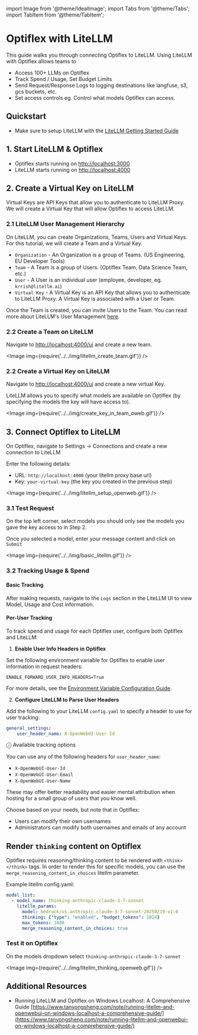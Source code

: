 import Image from '@theme/IdealImage';
import Tabs from '@theme/Tabs';
import TabItem from '@theme/TabItem';

# Optiflex with LiteLLM

This guide walks you through connecting Optiflex to LiteLLM. Using LiteLLM with Optiflex allows teams to 
- Access 100+ LLMs on Optiflex
- Track Spend / Usage, Set Budget Limits 
- Send Request/Response Logs to logging destinations like langfuse, s3, gcs buckets, etc.
- Set access controls eg. Control what models Optiflex can access.

## Quickstart

- Make sure to setup LiteLLM with the [LiteLLM Getting Started Guide](https://docs.litellm.ai/docs/proxy/docker_quick_start)


## 1. Start LiteLLM & Optiflex

- Optiflex starts running on [http://localhost:3000](http://localhost:3000)
- LiteLLM starts running on [http://localhost:4000](http://localhost:4000)


## 2. Create a Virtual Key on LiteLLM

Virtual Keys are API Keys that allow you to authenticate to LiteLLM Proxy. We will create a Virtual Key that will allow Optiflex to access LiteLLM.

### 2.1 LiteLLM User Management Hierarchy

On LiteLLM, you can create Organizations, Teams, Users and Virtual Keys. For this tutorial, we will create a Team and a Virtual Key.

- `Organization` - An Organization is a group of Teams. (US Engineering, EU Developer Tools)
- `Team` - A Team is a group of Users. (Optiflex Team, Data Science Team, etc.)
- `User` - A User is an individual user (employee, developer, eg. `krrish@litellm.ai`)
- `Virtual Key` - A Virtual Key is an API Key that allows you to authenticate to LiteLLM Proxy. A Virtual Key is associated with a User or Team.

Once the Team is created, you can invite Users to the Team. You can read more about LiteLLM's User Management [here](https://docs.litellm.ai/docs/proxy/user_management_heirarchy).

### 2.2 Create a Team on LiteLLM

Navigate to [http://localhost:4000/ui](http://localhost:4000/ui) and create a new team.

<Image img={require('../../img/litellm_create_team.gif')} />

### 2.2 Create a Virtual Key on LiteLLM

Navigate to [http://localhost:4000/ui](http://localhost:4000/ui) and create a new virtual Key. 

LiteLLM allows you to specify what models are available on Optiflex (by specifying the models the key will have access to).

<Image img={require('../../img/create_key_in_team_oweb.gif')} />

## 3. Connect Optiflex to LiteLLM

On Optiflex, navigate to Settings -> Connections and create a new connection to LiteLLM

Enter the following details:
- URL: `http://localhost:4000` (your litellm proxy base url)
- Key: `your-virtual-key` (the key you created in the previous step)

<Image img={require('../../img/litellm_setup_openweb.gif')} />

### 3.1 Test Request

On the top left corner, select models you should only see the models you gave the key access to in Step 2.

Once you selected a model, enter your message content and click on `Submit`

<Image img={require('../../img/basic_litellm.gif')} />

### 3.2 Tracking Usage & Spend

#### Basic Tracking

After making requests, navigate to the `Logs` section in the LiteLLM UI to view Model, Usage and Cost information.

#### Per-User Tracking

To track spend and usage for each Optiflex user, configure both Optiflex and LiteLLM:

1. **Enable User Info Headers in Optiflex**
   
  Set the following environment variable for Optiflex to enable user information in request headers:
  ```dotenv
  ENABLE_FORWARD_USER_INFO_HEADERS=True
  ```

  For more details, see the [Environment Variable Configuration Guide](https://docs.openwebui.com/getting-started/env-configuration/#enable_forward_user_info_headers).

2. **Configure LiteLLM to Parse User Headers**
   
  Add the following to your LiteLLM `config.yaml` to specify a header to use for user tracking:

  ```yaml
  general_settings:
      user_header_name: X-OpenWebUI-User-Id
  ```

  ⓘ Available tracking options

  You can use any of the following headers for `user_header_name`:
  - `X-OpenWebUI-User-Id`
  - `X-OpenWebUI-User-Email`
  - `X-OpenWebUI-User-Name`
  
  These may offer better readability and easier mental attribution when hosting for a small group of users that you know well.

  Choose based on your needs, but note that in Optiflex: 
  - Users can modify their own usernames
  - Administrators can modify both usernames and emails of any account



## Render `thinking` content on Optiflex

Optiflex requires reasoning/thinking content to be rendered with `<think></think>` tags. In order to render this for specific models, you can use the `merge_reasoning_content_in_choices` litellm parameter.

Example litellm config.yaml:

```yaml
model_list:
  - model_name: thinking-anthropic-claude-3-7-sonnet
    litellm_params:
      model: bedrock/us.anthropic.claude-3-7-sonnet-20250219-v1:0
      thinking: {"type": "enabled", "budget_tokens": 1024}
      max_tokens: 1080
      merge_reasoning_content_in_choices: true
```

### Test it on Optiflex

On the models dropdown select `thinking-anthropic-claude-3-7-sonnet`

<Image img={require('../../img/litellm_thinking_openweb.gif')} />

## Additional Resources
- Running LiteLLM and Optiflex on Windows Localhost: A Comprehensive Guide [https://www.tanyongsheng.com/note/running-litellm-and-openwebui-on-windows-localhost-a-comprehensive-guide/](https://www.tanyongsheng.com/note/running-litellm-and-openwebui-on-windows-localhost-a-comprehensive-guide/)
